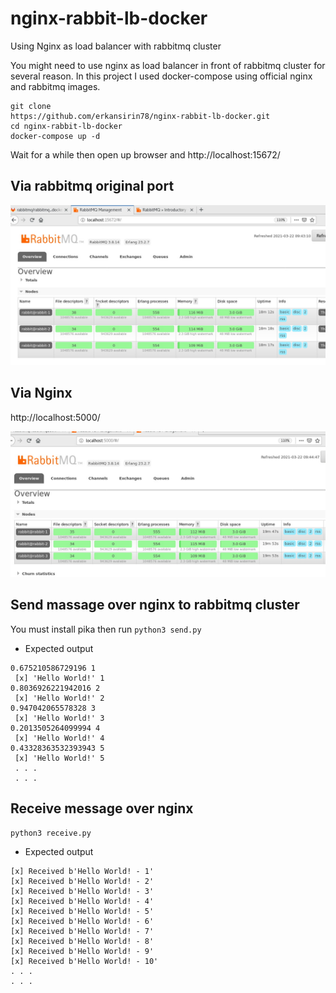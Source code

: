 # nginx-rabbit-lb-docker
Using Nginx as load balancer with rabbitmq cluster

You might need to use nginx as load balancer in front of rabbitmq cluster for several reason. In this project I used docker-compose using official nginx and rabbitmq images. 

```
git clone 
https://github.com/erkansirin78/nginx-rabbit-lb-docker.git
cd nginx-rabbit-lb-docker
docker-compose up -d
```

Wait for a while then open up browser and http://localhost:15672/

## Via rabbitmq original port
![Rabbitmq management we ui](rabbitmq_management_ui_localhost.jpg "Rabbitmq management we ui")

## Via Nginx

http://localhost:5000/

![Rabbitmq management we ui via nginx](rabbitmq_management_ui_via_nginx.jpg "Rabbitmq management we ui  via nginx")

## Send massage over nginx to rabbitmq cluster
You must install pika then run `python3 send.py`
- Expected output
```
0.675210586729196 1
 [x] 'Hello World!' 1
0.8036926221942016 2
 [x] 'Hello World!' 2
0.947042065578328 3
 [x] 'Hello World!' 3
0.2013505264099994 4
 [x] 'Hello World!' 4
0.43328363532393943 5
 [x] 'Hello World!' 5
 . . .
 . . .
```

## Receive message over nginx
`python3 receive.py`

- Expected output
```
[x] Received b'Hello World! - 1'
[x] Received b'Hello World! - 2'
[x] Received b'Hello World! - 3'
[x] Received b'Hello World! - 4'
[x] Received b'Hello World! - 5'
[x] Received b'Hello World! - 6'
[x] Received b'Hello World! - 7'
[x] Received b'Hello World! - 8'
[x] Received b'Hello World! - 9'
[x] Received b'Hello World! - 10'
. . .
. . .
```